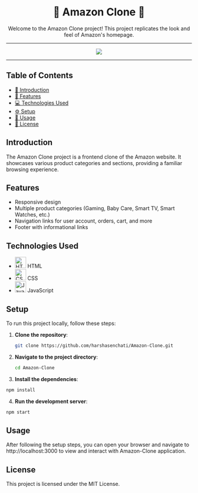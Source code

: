 <div align="center">
  <h1>🛒 Amazon Clone 🛒</h1>
  <p>Welcome to the Amazon Clone project! This project replicates the look and feel of Amazon's homepage.</p>
</div>

---

<div align="center">
  <img src="https://github.com/harshasenchati/Amazon-Clone/blob/main/Amazon-record.gif">
</div>

---

## Table of Contents

- [📖 Introduction](#introduction)
- [🎨 Features](#features)
- [💻 Technologies Used](#technologies-used)
- [⚙️ Setup](#setup)
- [🚀 Usage](#usage)
- [📜 License](#license)

## Introduction

The Amazon Clone project is a frontend clone of the Amazon website. It showcases various product categories and sections, providing a familiar browsing experience.

## Features

- Responsive design
- Multiple product categories (Gaming, Baby Care, Smart TV, Smart Watches, etc.)
- Navigation links for user account, orders, cart, and more
- Footer with informational links

## Technologies Used

- <img src="https://img.icons8.com/color/48/000000/html-5.png" alt="HTML" width="30" height="30"> HTML
- <img src="https://img.icons8.com/color/48/000000/css3.png" alt="CSS" width="30" height="30"> CSS
- <img src="https://img.icons8.com/color/48/000000/javascript.png" alt="JavaScript" width="30" height="30"> JavaScript


## Setup

To run this project locally, follow these steps:

1. **Clone the repository**:
   ```bash
   git clone https://github.com/harshasenchati/Amazon-Clone.git
   ```
2. **Navigate to the project directory**:
   ```bash
   cd Amazon-Clone
   ```
3. **Install the dependencies**:
  ```bash
npm install
```
4. **Run the development server**:
  ```bash
npm start
```
## Usage
After following the setup steps, you can open your browser and navigate to http://localhost:3000 to view and interact with Amazon-Clone application.

## License
This project is licensed under the MIT License.
